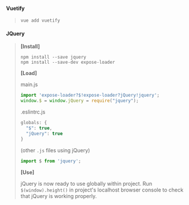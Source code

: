 #### Vuetify

> `vue add vuetify`



#### JQuery

> **[Install]**
>
> ```
> npm install --save jquery
> npm install --save-dev expose-loader
> ```
>
> **[Load]**
>
> main.js
>
> ```javascript
> import 'expose-loader?$!expose-loader?jQuery!jquery';
> window.$ = window.jQuery = require("jquery");
> ```
>
> .eslintrc.js
>
> ```javascript
> globals: {
>   "$": true,
>   "jQuery": true
> }
> ```
>
> (other `.js` files using jQuery)
>
> ```javascript
> import $ from 'jquery';
> ```
>
> **[Use]**
>
> jQuery is now ready to use globally within project. Run `$(window).height()` in project's localhost browser console to check that jQuery is working properly.